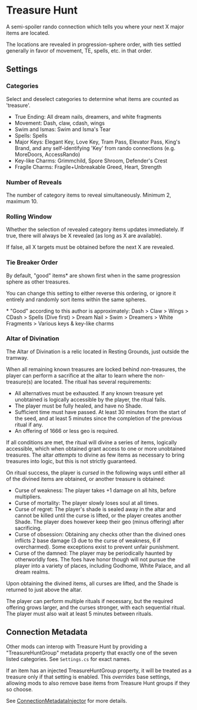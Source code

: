 # Treasure Hunt

A semi-spoiler rando connection which tells you where your next X major items are located.

The locations are revealed in progression-sphere order, with ties settled generally in favor of movement, TE, spells, etc. in that order.

## Settings

### Categories

Select and deselect categories to determine what items are counted as 'treasure'.

- True Ending: All dream nails, dreamers, and white fragments
- Movement: Dash, claw, cdash, wings
- Swim and Ismas: Swim and Isma's Tear
- Spells: Spells
- Major Keys: Elegant Key, Love Key, Tram Pass, Elevator Pass, King's Brand, and any self-identifying 'Key' from rando connections (e.g. MoreDoors, AccessRando)
- Key-like Charms: Grimmchild, Spore Shroom, Defender's Crest
- Fragile Charms: Fragile+Unbreakable Greed, Heart, Strength

### Number of Reveals

The number of category items to reveal simultaneously. Minimum 2, maximum 10.

### Rolling Window

Whether the selection of revealed category items updates immediately. If true, there will always be X revealed (as long as X are available).

If false, all X targets must be obtained before the next X are revealed.

### Tie Breaker Order

By default, "good" items\* are shown first when in the same progression sphere as other treasures.

You can change this setting to either reverse this ordering, or ignore it entirely and randomly sort items within the same spheres.

\* "Good" according to this author is approximately: Dash > Claw > Wings > CDash > Spells (Dive first) > Dream Nail > Swim > Dreamers > White Fragments > Various keys & key-like charms

### Altar of Divination

The Altar of Divination is a relic located in Resting Grounds, just outside the tramway.

When all remaining known treasures are locked behind _non_-treasures, the player can perform a sacrifice at the altar to learn where the non-treasure(s) are located. The ritual has several requirements:

-   All alternatives must be exhausted. If any known treasure yet unobtained is logically accessible by the player, the ritual fails.
-   The player must be fully healed, and have no Shade.
-   Sufficient time must have passed. At least 30 minutes from the start of the seed, and at least 5 minutes since the completion of the previous ritual if any.
-   An offering of 1666 or less geo is required.

If all conditions are met, the ritual will divine a series of items, logically accessible, which when obtained grant access to one or more unobtained treasures. The altar _attempts_ to divine as few items as necessary to bring treasures into logic, but this is not strictly guaranteed.

On ritual success, the player is _cursed_ in the following ways until either all of the divined items are obtained, or another treasure is obtained:

-   Curse of weakness: The player takes +1 damage on all hits, before multipliers.
-   Curse of mortality: The player slowly loses soul at all times.
-   Curse of regret: The player's shade is sealed away in the altar and cannot be killed until the curse is lifted, or the player creates another Shade. The player does however keep their geo (minus offering) after sacrificing.
-   Curse of obsession: Obtaining any checks other than the divined ones inflicts 2 base damage (3 due to the curse of weakness, 6 if overcharmed). Some exceptions exist to prevent unfair punishment.
-   Curse of the damned: The player may be periodically haunted by otherworldly foes. The foes have honor though will not pursue the player into a variety of places, including Godhome, White Palace, and all dream realms.

Upon obtaining the divined items, all curses are lifted, and the Shade is returned to just above the altar.

The player can perform multiple rituals if necessary, but the required offering grows larger, and the curses stronger, with each sequential ritual. The player must also wait at least 5 minutes between rituals.

## Connection Metadata

Other mods can interop with Treasure Hunt by providing a "TreasureHuntGroup" metadata property that exactly one of the seven listed categories. See `Settings.cs` for exact names.

If an item has an injected TreasureHuntGroup property, it will be treated as a treasure only if that setting is enabled. This _overrides_ base settings, allowing mods to also remove base items from Treasure Hunt groups if they so choose.

See [ConnectionMetadataInjector](https://github.com/BadMagic100/ConnectionMetadataInjector) for more details.
